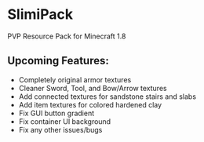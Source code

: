 # SlimiPack
PVP Resource Pack for Minecraft 1.8

## Upcoming Features:
- Completely original armor textures
- Cleaner Sword, Tool, and Bow/Arrow textures
- Add connected textures for sandstone stairs and slabs
- Add item textures for colored hardened clay
- Fix GUI button gradient
- Fix container UI background
- Fix any other issues/bugs
